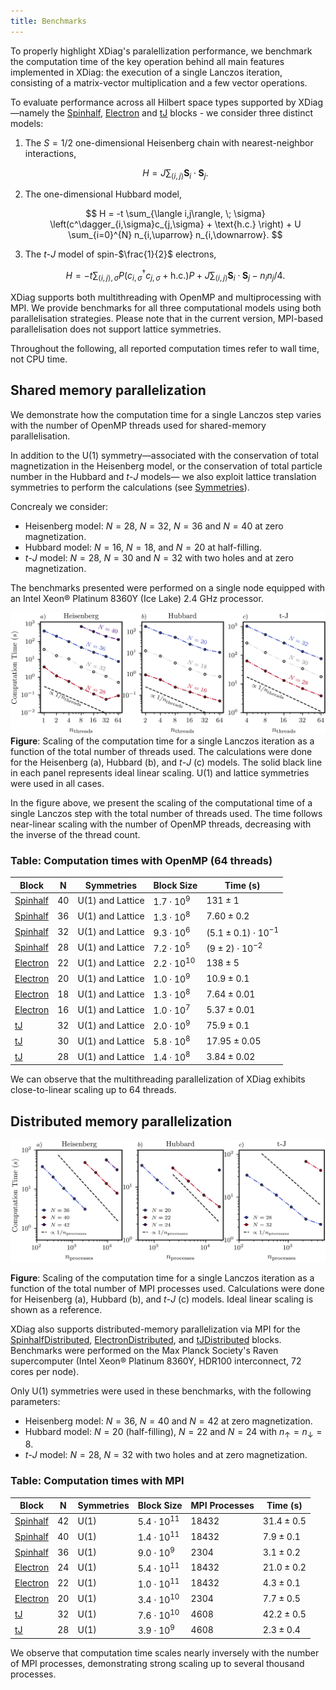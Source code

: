 ```yaml
---
title: Benchmarks
---
```


To properly highlight XDiag's paralellization performance, we benchmark the computation time of the key operation behind all main features implemented in XDiag: the execution of a single Lanczos iteration, consisting of a matrix-vector multiplication and a few vector operations. 

To evaluate performance across all Hilbert space types supported by XDiag—namely the [Spinhalf](documentation/blocks/spinhalf.md), [Electron](documentation/blocks/electron.md) and [tJ](documentation/blocks/tJ.md) blocks - we consider three distinct models:


1. The $S= 1/2$ one-dimensional Heisenberg chain with nearest-neighbor interactions,

   $$
   H = J \sum_{\langle i,j\rangle} \mathbf{S}_i \cdot \mathbf{S}_j.
   $$

2. The one-dimensional Hubbard model,

   $$
   H = -t \sum_{\langle i,j\rangle, \; \sigma} \left(c^\dagger_{i,\sigma}c_{j,\sigma} + \text{h.c.} \right) + U \sum_{i=0}^{N} n_{i,\uparrow} n_{i,\downarrow}.
   $$

3. The *t*-*J* model of spin-$\frac{1}{2}$ electrons,

   $$
   H = -t \sum_{\langle i,j \rangle, \sigma} P \left( c^\dagger_{i,\sigma} c_{j,\sigma} + \text{h.c.} \right) P + J \sum_{\langle i , j \rangle } \mathbf{S}_i \cdot \mathbf{S}_j - n_i n_j/4. 
   $$

XDiag supports both multithreading with OpenMP and multiprocessing with MPI. We provide benchmarks for all three computational models using both parallelisation strategies. Please note that in the current version, MPI-based parallelisation does not support lattice symmetries. 

Throughout the following, all reported computation times refer to wall time, not CPU time.

## Shared memory parallelization

We demonstrate how the computation time for a single Lanczos step varies with the number of OpenMP threads used for shared-memory parallelisation. 

In addition to the U(1) symmetry—associated with the conservation of total magnetization in the Heisenberg model, or the conservation of total particle number in the Hubbard and *t*-*J* models— we also exploit lattice translation symmetries to perform the calculations (see [Symmetries](documentation/symmetries/representation.md)). 

Concrealy we consider:

- Heisenberg model: $N=28$, $N=32$, $N=36$ and $N=40$ at zero magnetization.
- Hubbard model: $N = 16$, $N = 18$, and $N = 20$ at half-filling.
- *t*-*J* model: $N=28$, $N=30$ and $N=32$ with two holes and at zero magnetization.

The benchmarks presented were performed on a single node equipped with an Intel Xeon® Platinum 8360Y (Ice Lake) 2.4 GHz processor.

![Scaling of the computation time for a single Lanczos iteration using OpenMP](./img/fig_benchmark_lanczos.png)
**Figure**: Scaling of the computation time for a single Lanczos iteration as a function of the total number of threads used. The calculations were done for the Heisenberg (a), Hubbard (b), and *t*-*J* (c) models. The solid black line in each panel represents ideal linear scaling. U(1) and lattice symmetries were used in all cases.

In the figure above, we present the scaling of the computational time of a single Lanczos step with the total number of threads used. The time follows near-linear scaling with the number of OpenMP threads, decreasing with the inverse of the thread count.

### Table: Computation times with OpenMP (64 threads)

| Block      | N  | Symmetries          | Block Size              | Time (s)         |
|-------------|----|---------------------|-------------------------|------------------|
| [Spinhalf](documentation/blocks/spinhalf.md) | 40 | U(1) and Lattice    | $1.7 \cdot 10^{9}$      | $131 \pm 1$      |
| [Spinhalf](documentation/blocks/spinhalf.md) | 36 | U(1) and Lattice    | $1.3 \cdot 10^{8}$      | $7.60 \pm 0.2$   |
| [Spinhalf](documentation/blocks/spinhalf.md) | 32 | U(1) and Lattice    | $9.3 \cdot 10^{6}$      | $(5.1 \pm 0.1)\cdot 10^{-1}$ |
| [Spinhalf](documentation/blocks/spinhalf.md) | 28 | U(1) and Lattice    | $7.2 \cdot 10^{5}$      | $(9 \pm 2)\cdot 10^{-2}$     |
| [Electron](documentation/blocks/electron.md) | 22 | U(1) and Lattice    | $2.2 \cdot 10^{10}$     | $138 \pm 5$      |
| [Electron](documentation/blocks/electron.md) | 20 | U(1) and Lattice    | $1.0 \cdot 10^{9}$      | $10.9 \pm 0.1$   |
| [Electron](documentation/blocks/electron.md) | 18 | U(1) and Lattice    | $1.3 \cdot 10^{8}$      | $7.64 \pm 0.01$  |
| [Electron](documentation/blocks/electron.md) | 16 | U(1) and Lattice    | $1.0 \cdot 10^{7}$      | $5.37 \pm 0.01$  |
| [tJ](documentation/blocks/tJ.md) | 32 | U(1) and Lattice    | $2.0 \cdot 10^{9}$      | $75.9 \pm 0.1$   |
| [tJ](documentation/blocks/tJ.md) | 30 | U(1) and Lattice    | $5.8 \cdot 10^{8}$      | $17.95 \pm 0.05$ |
| [tJ](documentation/blocks/tJ.md) | 28 | U(1) and Lattice    | $1.4 \cdot 10^{8}$      | $3.84 \pm 0.02$  |

We can observe that the multithreading parallelization of XDiag exhibits close-to-linear scaling up to 64 threads.

## Distributed memory parallelization

![Scaling of the computation time for a single Lanczos iteration using MPI](./img/fig_benchmark_lanczos_mpi.png)

**Figure**: Scaling of the computation time for a single Lanczos iteration as a function of the total number of MPI processes used. Calculations were done for Heisenberg (a), Hubbard (b), and *t*-*J* (c) models. Ideal linear scaling is shown as a reference.

XDiag also supports distributed-memory parallelization via MPI for the [SpinhalfDistributed](documentation/blocks/spinhalf_distributed.md), [ElectronDistributed](documentation/blocks/electron_distributed.md), and  [tJDistributed](documentation/blocks/tJ_distributed.md) blocks. Benchmarks were performed on the Max Planck Society's Raven supercomputer (Intel Xeon® Platinum 8360Y, HDR100 interconnect, 72 cores per node).

Only U(1) symmetries were used in these benchmarks, with the following parameters:

- Heisenberg model: $N=36$, $N=40$ and $N=42$ at zero magnetization.
- Hubbard model: $N=20$ (half-filling), $N=22$ and $N=24$ with $n_\uparrow = n_\downarrow = 8$.
- *t*-*J* model: $N=28$, $N=32$ with two holes and at zero magnetization.

### Table: Computation times with MPI

| Block       | N  | Symmetries | Block Size              | MPI Processes | Time (s)        |
|-------------|----|------------|--------------------------|----------------|-----------------|
| [Spinhalf](documentation/blocks/spinhalf_distributed.md)  | 42 | U(1)       | $5.4 \cdot 10^{11}$      | 18432          | $31.4 \pm 0.5$  |
| [Spinhalf](documentation/blocks/spinhalf_distributed.md)  | 40 | U(1)       | $1.4 \cdot 10^{11}$      | 18432          | $7.9 \pm 0.1$   |
| [Spinhalf](documentation/blocks/spinhalf_distributed.md)  | 36 | U(1)       | $9.0 \cdot 10^{9}$       | 2304           | $3.1 \pm 0.2$   |
| [Electron](documentation/blocks/electron_distributed.md) | 24 | U(1)       | $5.4 \cdot 10^{11}$      | 18432          | $21.0 \pm 0.2$  |
| [Electron](documentation/blocks/electron_distributed.md)  | 22 | U(1)       | $1.0 \cdot 10^{11}$      | 18432          | $4.3 \pm 0.1$   |
| [Electron](documentation/blocks/electron_distributed.md)  | 20 | U(1)       | $3.4 \cdot 10^{10}$      | 2304           | $7.7 \pm 0.5$   |
| [tJ](documentation/blocks/tJ_distributed.md)        | 32 | U(1)       | $7.6 \cdot 10^{10}$      | 4608           | $42.2 \pm 0.5$  |
| [tJ](documentation/blocks/tJ_distributed.md)        | 28 | U(1)       | $3.9 \cdot 10^{9}$       | 4608           | $2.3 \pm 0.4$   |

We observe that computation time scales nearly inversely with the number of MPI processes, demonstrating strong scaling up to several thousand processes.